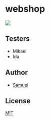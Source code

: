# webshop

<img src="https://media.giphy.com/media/l1BgQyDWiGOJ7kuo8/giphy.gif">

## Testers 
- Mikael
- Ida

## Author
- [Samuel](github.com/WebSamuel90)


## License
[MIT](LICENSE)



